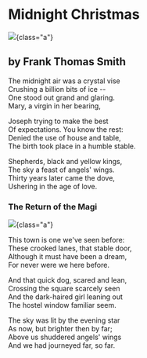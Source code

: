 # Midnight Christmas

![](midnight-christmas-1.png){class="a"}

## by Frank Thomas Smith

The midnight air was a crystal vise\
Crushing a billion bits of ice --\
One stood out grand and glaring.\
Mary, a virgin in her bearing,

Joseph trying to make the best\
Of expectations. You know the rest:\
Denied the use of house and table,\
The birth took place in a humble stable.

Shepherds, black and yellow kings,\
The sky a feast of angels\' wings.\
Thirty years later came the dove,\
Ushering in the age of love.

### The Return of the Magi

![](midnight-christmas-2.png){class="a"}

This town is one we\'ve seen before:\
These crooked lanes, that stable door,\
Although it must have been a dream,\
For never were we here before.

And that quick dog, scared and lean,\
Crossing the square scarcely seen\
And the dark-haired girl leaning out\
The hostel window familiar seem.

The sky was lit by the evening star\
As now, but brighter then by far;\
Above us shuddered angels\' wings\
And we had journeyed far, so far.

